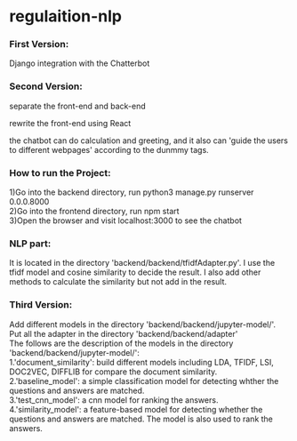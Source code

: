 # regulaition-nlp

<h3><b>First Version:</b></h3>
Django integration with the Chatterbot

<h3><b>Second Version:</b></h3>
separate the front-end and back-end

rewrite the front-end using React

the chatbot can do calculation and greeting, and it also can 'guide the users to different webpages' according to the dunmmy tags.

<h3><b>How to run the Project:</b></h3>
1)Go into the backend directory, run python3 manage.py runserver 0.0.0.8000</br>
2)Go into the frontend directory, run npm start</br>
3)Open the browser and visit localhost:3000 to see the chatbot

<h3><b>NLP part:</b></h3>
It is located in the directory 'backend/backend/tfidfAdapter.py'. I use the tfidf model and cosine similarity to decide the result. I also add other methods to calculate the similarity but not add in the result.

<h3><b>Third Version:</b></h3>
Add different models in the directory 'backend/backend/jupyter-model/'.</br>
Put all the adapter in the directory 'backend/backend/adapter'</br>
The follows are the description of the models in the directory 'backend/backend/jupyter-model/':</br>
1.'document_similarity': build different models including LDA, TFIDF, LSI, DOC2VEC, DIFFLIB for compare the document similarity.</br>
2.'baseline_model': a simple classification model for detecting whther the questions and answers are matched.</br>
3.'test_cnn_model': a cnn model for ranking the answers.</br>
4.'similarity_model': a feature-based model for detecting whether the questions and answers are matched. The model is also used to rank the answers.
